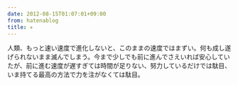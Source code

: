 ```yaml
---
date: 2012-08-15T01:07:01+09:00
from: hatenablog
title: ✈
---
```

人類、もっと速い速度で進化しないと、このままの速度ではまずい。何も成し遂げられないまま滅んでしまう。今まで少しでも前に進んでさえいれば安心していたが、前に進む速度が遅すぎては時間が足りない、努力しているだけでは駄目、いま持てる最高の方法で力を注がなくては駄目。

